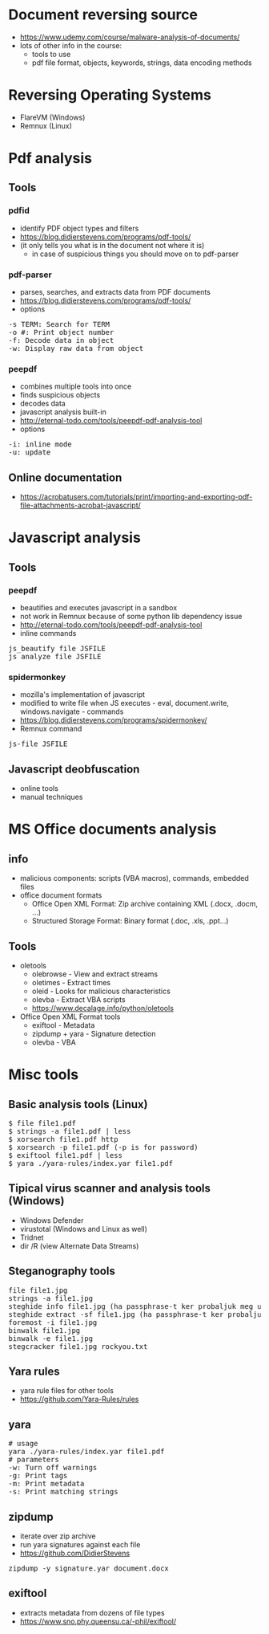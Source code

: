 # Document reversing source
* https://www.udemy.com/course/malware-analysis-of-documents/
* lots of other info in the course:
  * tools to use
  * pdf file format, objects, keywords, strings, data encoding methods
# Reversing Operating Systems
* FlareVM (Windows)
* Remnux (Linux)
# Pdf analysis
## Tools
### pdfid
* identify PDF object types and filters
* https://blog.didierstevens.com/programs/pdf-tools/
* (it only tells you what is in the document not where it is)
  * in case of suspicious things you should move on to pdf-parser
### pdf-parser
* parses, searches, and extracts data from PDF documents
* https://blog.didierstevens.com/programs/pdf-tools/
* options
<pre>
-s TERM: Search for TERM
-o #: Print object number
-f: Decode data in object
-w: Display raw data from object
</pre>
### peepdf
* combines multiple tools into once
* finds suspicious objects
* decodes data
* javascript analysis built-in
* http://eternal-todo.com/tools/peepdf-pdf-analysis-tool
* options
<pre>
-i: inline mode
-u: update
</pre>
## Online documentation
* https://acrobatusers.com/tutorials/print/importing-and-exporting-pdf-file-attachments-acrobat-javascript/
# Javascript analysis
## Tools
### peepdf
* beautifies and executes javascript in a sandbox
* not work in Remnux because of some python lib dependency issue
* http://eternal-todo.com/tools/peepdf-pdf-analysis-tool
* inline commands
<pre>
js_beautify file JSFILE
js_analyze file JSFILE
</pre>
### spidermonkey
* mozilla's implementation of javascript
* modified to write file when JS executes - eval, document.write, windows.navigate - commands
* https://blog.didierstevens.com/programs/spidermonkey/
* Remnux command
<pre>
js-file JSFILE
</pre>
## Javascript deobfuscation
* online tools
* manual techniques
# MS Office documents analysis
## info
* malicious components: scripts (VBA macros), commands, embedded files
* office document formats
  * Office Open XML Format: Zip archive containing XML (.docx, .docm, ...)
  * Structured Storage Format: Binary format (.doc, .xls, .ppt...)
## Tools
* oletools
  * olebrowse - View and extract streams
  * oletimes - Extract times
  * oleid - Looks for malicious characteristics
  * olevba - Extract VBA scripts
  * https://www.decalage.info/python/oletools
* Office Open XML Format tools
  * exiftool - Metadata
  * zipdump + yara - Signature detection
  * olevba - VBA
# Misc tools
## Basic analysis tools (Linux)
<pre>
$ file file1.pdf
$ strings -a file1.pdf | less
$ xorsearch file1.pdf http
$ xorsearch -p file1.pdf (-p is for password)
$ exiftool file1.pdf | less
$ yara ./yara-rules/index.yar file1.pdf
</pre>
## Tipical virus scanner and analysis tools (Windows)
* Windows Defender
* virustotal (Windows and Linux as well)
* Tridnet
* dir /R (view Alternate Data Streams)
## Steganography tools
<pre>
file file1.jpg
strings -a file1.jpg
steghide info file1.jpg (ha passphrase-t ker probaljuk meg uressel! ha az nem jo, akkor stegcracker kell!)
steghide extract -sf file1.jpg (ha passphrase-t ker probaljuk meg uressel! ha az nem jo, akkor stegcracker kell!)
foremost -i file1.jpg
binwalk file1.jpg
binwalk -e file1.jpg
stegcracker file1.jpg rockyou.txt
</pre>
## Yara rules
* yara rule files for other tools
* https://github.com/Yara-Rules/rules
## yara
<pre>
# usage
yara ./yara-rules/index.yar file1.pdf
# parameters
-w: Turn off warnings
-g: Print tags
-m: Print metadata
-s: Print matching strings
</pre>
## zipdump
* iterate over zip archive
* run yara signatures against each file
* https://github.com/DidierStevens
<pre>
zipdump -y signature.yar document.docx
</pre>
## exiftool
* extracts metadata from dozens of file types
* https://www.sno.phy.queensu.ca/-phil/exiftool/
